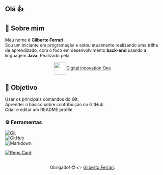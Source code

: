 ## Olá 👍
## 🚀 Sobre mim
Meu nome é **Gilberto Ferrari**<br/>
Sou um iniciante em programação e estou atualmente realizando uma trilha de aprendizado, com o foco em desenvolvimento **back-end** usando a linguagem **Java**. Realizado pela<br/>[<div align="center"><img align="center" width="40px" src="https://hermes.digitalinnovation.one/assets/diome/logo-minimized.png">Digital Innovation One](https://www.dio.me/)</div>

## 🤔 Objetivo
Usar os principais comandos do Git.<br/>
Aprender o básico sobre contribuição no GitHub.<br/>
Criar e editar um README profile.

### ⚙️ Ferramentas
[![Git](https://img.shields.io/badge/Git-000?style=for-the-badge&logo=git&logoColor=E94D5F)](https://git-scm.com/doc)<br/>
[![GitHub](https://img.shields.io/badge/GitHub-000?style=for-the-badge&logo=github&logoColor=30A3DC)](https://docs.github.com/)<br/>
![Markdown](https://img.shields.io/badge/Markdown-000?style=for-the-badge&logo=markdown)

[![Repo Card](https://github-readme-stats.vercel.app/api/pin/?username=gilbertoferrari&repo=gilbertoferrari&bg_color=000&border_color=30A3DC&show_icons=true&icon_color=30A3DC&title_color=E94D5F&text_color=FFF)](https://github.com/gilbertoferrar/gilbertoferrari)

##
<div align="center">Obrigado! 😎 👉 <a href="https://github.com/gilbertoferrari">Gilberto Ferrari</a>.</div>
